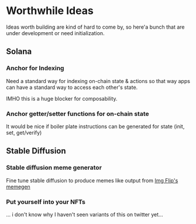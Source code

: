 # Worthwhile Ideas

Ideas worth building are kind of hard to come by, so here'a bunch that are under development or need initialization.


## Solana

### Anchor for Indexing

Need a standard way for indexing on-chain state & actions so that way apps can have a standard way to access each other's state.

IMHO this is a huge blocker for composability.

### Anchor getter/setter functions for on-chain state

It would be nice if boiler plate instructions can be generated for state (init, set, get/verify)


## Stable Diffusion

### Stable diffusion meme generator

Fine tune stable diffusion to produce memes like output from [Img Flip's memegen](https://imgflip.com/memegenerator)

### Put yourself into your NFTs

... i don't know why I haven't seen variants of this on twitter yet...








